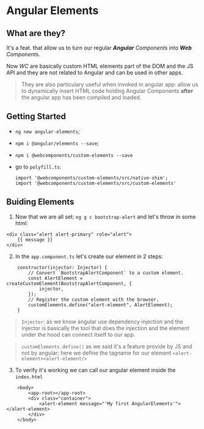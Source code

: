 # Angular Elements


## What are they?

It's a feat. that allow us to turn our regular ***Angular** Components* into  ***Web** Components*.

Now *WC* are basically custom HTML elements part of the DOM and the JS API and they are not related to Angular and can be used in other apps. 

> They are also particulary useful when invoked in angular app: allow us to dynamically insert HTML code holding Angular Components **after** the angular app has been compiled and loaded.


## Getting Started

- `ng new angular-elements`;
- `npm i @angular/elements --save`;
- `npm i @webcomponents/custom-elements --save`
- go to `polyfill.ts`:


	```
	import '@webcomponents/custom-elements/src/native-shim';
	import '@webcomponents/custom-elements/src/custom-elements'
	
	```

## Buiding Elements

1. Now that we are all set: `ng g c bootstrap-alert` and let's throw in some html:

```
<div class="alert alert-primary" role="alert">
    {{ message }}
</div>

```

2. In the `app.component.ts` let's create our element in 2 steps:

```
    constructor(injector: Injector) {
        // Convert `BootstrapAlertComponent` to a custom element.
        const AlertElement = createCustomElement(BootstrapAlertComponent, {
            injector,
        });
        // Register the custom element with the browser.
        customElements.define("alert-element", AlertElement);
    }
```
 	
> `Injector`: as we know angular use dependency injection and the injector is basically the tool that does the injection and the element under the hood can connect itself to our app.

> `customElements.define()` as we said it's a feature provide by JS and not by angular; here we define the tagname for our element `<alert-element><alert-element/>`

3. To verify it's working we can call our angular element inside the `index.html`

```
    <body>
        <app-root></app-root>
        <div class="container">
            <alert-element message="'My first AngularElements'"></alert-element>
        </div>
    </body>
```


































